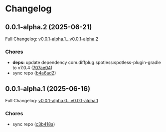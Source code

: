 # Changelog

## 0.0.1-alpha.2 (2025-06-21)

Full Changelog: [v0.0.1-alpha.1...v0.0.1-alpha.2](https://github.com/Boomchainlab/boomchainlab-framework/compare/v0.0.1-alpha.1...v0.0.1-alpha.2)

### Chores

* **deps:** update dependency com.diffplug.spotless:spotless-plugin-gradle to v7.0.4 ([707ae04](https://github.com/Boomchainlab/boomchainlab-framework/commit/707ae04612dcfdce25021dbf9a5ad8063bbff3b2))
* sync repo ([b4a6ad2](https://github.com/Boomchainlab/boomchainlab-framework/commit/b4a6ad23cf7f00447f28ad679d67eab01858ff45))

## 0.0.1-alpha.1 (2025-06-16)

Full Changelog: [v0.0.1-alpha.0...v0.0.1-alpha.1](https://github.com/Boomchainlab/boomchainlab-framework/compare/v0.0.1-alpha.0...v0.0.1-alpha.1)

### Chores

* sync repo ([c3b418a](https://github.com/Boomchainlab/boomchainlab-framework/commit/c3b418aaab4bc50f51568014981bfb4d7c7a8623))
